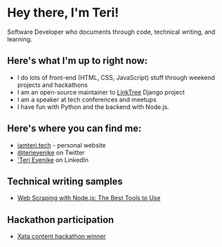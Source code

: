 # Hey there, I'm Teri!

Software Developer who documents through code, technical writing, and learning.

## Here's what I'm up to right now:

- I do lots of front-end (HTML, CSS, JavaScript) stuff through weekend projects and hackathons
- I am an open-source maintainer to [LinkTree](https://github.com/Terieyenike/linktree/) Django project
- I am a speaker at tech conferences and meetups
- I have fun with Python and the backend with Node.js. 


## Here's where you can find me:

- [iamteri.tech](https://iamteri.tech) - personal website
- [@terieyenike](https://twitter.com/terieyenike) on Twitter
- ['Teri Eyenike](https://linkedin.com/in/terieyenike) on LinkedIn


## Technical writing samples

- [Web Scraping with Node.js: The Best Tools to Use](https://www.scraperapi.com/blog/best-nodejs-scraping-tools/)


## Hackathon participation

- [Xata content hackathon winner](https://dev.to/terieyenike/building-an-efficient-waitlist-app-with-nextjs-and-xata-caf)
